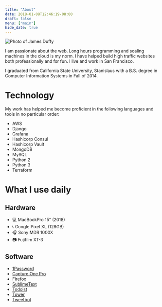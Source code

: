 ```yaml
---
title: "About"
date: 2018-01-08T12:46:19-08:00
draft: false
menu: ["main"]
hide_date: true
---
```


![Photo of James Duffy](/img/content/about/self-2.jpg)

I am passionate about the web. Long hours programming and scaling machines in the cloud is my norm. I have helped build high traffic websites both professionally and for fun. I live and work in San Francisco.

I graduated from California State University, Stanislaus with a B.S. degree in Computer Information Systems in Fall of 2014.

# Technology

My work has helped me become proficient in the following languages and tools in no particular order:

- AWS
- Django
- Grafana
- Hashicorp Consul
- Hashicorp Vault
- MongoDB
- MySQL
- Python 2
- Python 3
- Terraform

# What I use daily

## Hardware

- 💻 MacBookPro 15" (2018)
- 📞 Google Pixel XL (128GB)
- 🎧 Sony MDR 1000X
- 📷 Fujifilm XT-3

## Software

- [1Password](https://1password.com/)
- [Capture One Pro](https://www.captureone.com/en/products/pro)
- [Firefox](https://www.mozilla.org/en-US/firefox/)
- [SublimeText](https://www.sublimetext.com/)
- [Todoist](https://todoist.com/premium)
- [Tower](https://www.git-tower.com/mac/)
- [Tweetbot](https://tapbots.com/tweetbot/mac/)
